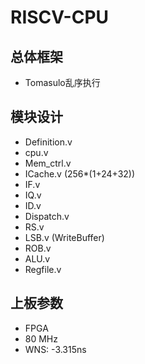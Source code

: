 # RISCV-CPU

## 总体框架

+ Tomasulo乱序执行

## 模块设计

+ Definition.v
+ cpu.v
+ Mem_ctrl.v
+ ICache.v (256*(1+24+32))
+ IF.v
+ IQ.v
+ ID.v
+ Dispatch.v
+ RS.v
+ LSB.v (WriteBuffer)
+ ROB.v
+ ALU.v
+ Regfile.v


## 上板参数

+ FPGA
+ 80 MHz
+ WNS: -3.315ns